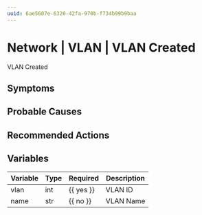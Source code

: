 ```yaml
---
uuid: 6ae5607e-6320-42fa-970b-f734b99b9baa
---
```

# Network | VLAN | VLAN Created

VLAN Created

## Symptoms

## Probable Causes

## Recommended Actions

## Variables

Variable | Type | Required | Description
--- | --- | --- | ---
vlan | int | {{ yes }} | VLAN ID
name | str | {{ no }} | VLAN Name
